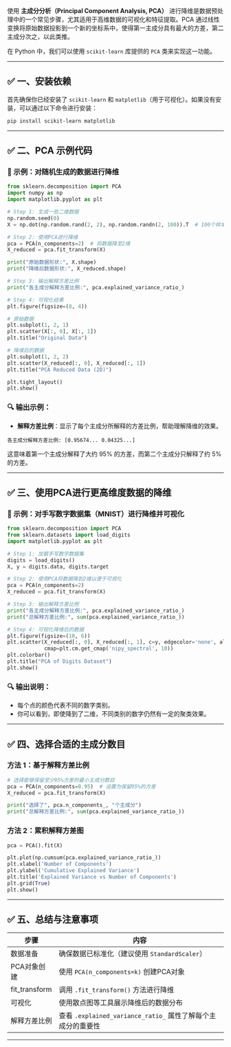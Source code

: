 使用 **主成分分析（Principal Component Analysis, PCA）** 进行降维是数据预处理中的一个常见步骤，尤其适用于高维数据的可视化和特征提取。PCA 通过线性变换将原始数据投影到一个新的坐标系中，使得第一主成分具有最大的方差，第二主成分次之，以此类推。

在 Python 中，我们可以使用 `scikit-learn` 库提供的 `PCA` 类来实现这一功能。

---

## ✅ 一、安装依赖

首先确保你已经安装了 `scikit-learn` 和 `matplotlib`（用于可视化）。如果没有安装，可以通过以下命令进行安装：

```bash
pip install scikit-learn matplotlib
```

---

## ✅ 二、PCA 示例代码

### 🧪 示例：对随机生成的数据进行降维

```python
from sklearn.decomposition import PCA
import numpy as np
import matplotlib.pyplot as plt

# Step 1: 生成一些二维数据
np.random.seed(0)
X = np.dot(np.random.rand(2, 2), np.random.randn(2, 100)).T  # 100个样本，每个样本2维

# Step 2: 使用PCA进行降维
pca = PCA(n_components=2)  # 将数据降至2维
X_reduced = pca.fit_transform(X)

print("原始数据形状:", X.shape)
print("降维后数据形状:", X_reduced.shape)

# Step 3: 输出解释方差比例
print("各主成分解释方差比例:", pca.explained_variance_ratio_)

# Step 4: 可视化结果
plt.figure(figsize=(8, 4))

# 原始数据
plt.subplot(1, 2, 1)
plt.scatter(X[:, 0], X[:, 1])
plt.title("Original Data")

# 降维后的数据
plt.subplot(1, 2, 2)
plt.scatter(X_reduced[:, 0], X_reduced[:, 1])
plt.title("PCA Reduced Data (2D)")

plt.tight_layout()
plt.show()
```

### 🔍 输出示例：

- **解释方差比例**：显示了每个主成分所解释的方差比例，帮助理解降维的效果。

```
各主成分解释方差比例: [0.95674... 0.04325...]
```

这意味着第一个主成分解释了大约 95% 的方差，而第二个主成分只解释了约 5% 的方差。

---

## ✅ 三、使用PCA进行更高维度数据的降维

### 🧪 示例：对手写数字数据集（MNIST）进行降维并可视化

```python
from sklearn.decomposition import PCA
from sklearn.datasets import load_digits
import matplotlib.pyplot as plt

# Step 1: 加载手写数字数据集
digits = load_digits()
X, y = digits.data, digits.target

# Step 2: 使用PCA将数据降到2维以便于可视化
pca = PCA(n_components=2)
X_reduced = pca.fit_transform(X)

# Step 3: 输出解释方差比例
print("各主成分解释方差比例:", pca.explained_variance_ratio_)
print("总解释方差比例:", sum(pca.explained_variance_ratio_))

# Step 4: 可视化降维后的数据
plt.figure(figsize=(10, 6))
plt.scatter(X_reduced[:, 0], X_reduced[:, 1], c=y, edgecolor='none', alpha=0.5,
            cmap=plt.cm.get_cmap('nipy_spectral', 10))
plt.colorbar()
plt.title("PCA of Digits Dataset")
plt.show()
```

### 🔍 输出说明：

- 每个点的颜色代表不同的数字类别。
- 你可以看到，即使降到了二维，不同类别的数字仍然有一定的聚类效果。

---

## ✅ 四、选择合适的主成分数目

### 方法 1：基于解释方差比例

```python
# 选择能够保留至少95%方差的最小主成分数目
pca = PCA(n_components=0.95)  # 设置为保留95%的方差
X_reduced = pca.fit_transform(X)

print("选择了", pca.n_components_, "个主成分")
print("总解释方差比例:", sum(pca.explained_variance_ratio_))
```

### 方法 2：累积解释方差图

```python
pca = PCA().fit(X)

plt.plot(np.cumsum(pca.explained_variance_ratio_))
plt.xlabel('Number of Components')
plt.ylabel('Cumulative Explained Variance')
plt.title('Explained Variance vs Number of Components')
plt.grid(True)
plt.show()
```

---

## ✅ 五、总结与注意事项

| 步骤 | 内容 |
|------|------|
| 数据准备 | 确保数据已标准化（建议使用 `StandardScaler`） |
| PCA对象创建 | 使用 `PCA(n_components=k)` 创建PCA对象 |
| fit_transform | 调用 `.fit_transform()` 方法进行降维 |
| 可视化 | 使用散点图等工具展示降维后的数据分布 |
| 解释方差比例 | 查看 `.explained_variance_ratio_` 属性了解每个主成分的重要性 |

---